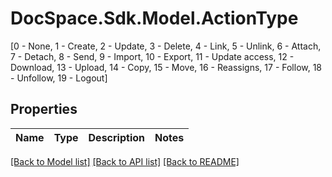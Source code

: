 # DocSpace.Sdk.Model.ActionType
[0 - None, 1 - Create, 2 - Update, 3 - Delete, 4 - Link, 5 - Unlink, 6 - Attach, 7 - Detach, 8 - Send, 9 - Import, 10 - Export, 11 - Update access, 12 - Download, 13 - Upload, 14 - Copy, 15 - Move, 16 - Reassigns, 17 - Follow, 18 - Unfollow, 19 - Logout]

## Properties

Name | Type | Description | Notes
------------ | ------------- | ------------- | -------------

[[Back to Model list]](../README.md#documentation-for-models) [[Back to API list]](../README.md#documentation-for-api-endpoints) [[Back to README]](../README.md)

